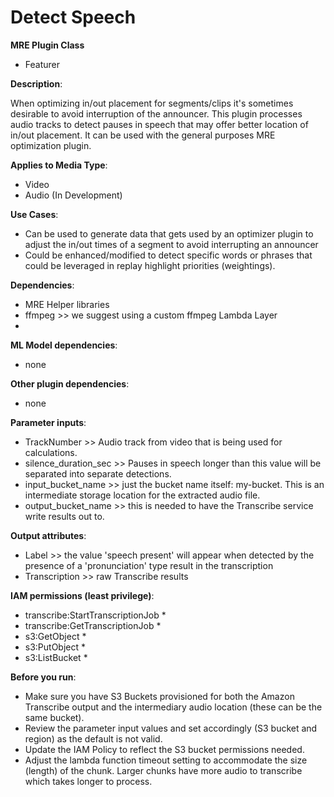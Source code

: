 # Detect Speech #

**MRE Plugin Class**
- Featurer

**Description**:

When optimizing in/out placement for segments/clips it's sometimes desirable to avoid interruption of the announcer. This plugin processes audio tracks to detect pauses in speech that may offer better location of in/out placement. It can be used with the general purposes MRE optimization plugin.

**Applies to Media Type**:
- Video
- Audio (In Development)

**Use Cases**:
- Can be used to generate data that gets used by an optimizer plugin to adjust the in/out times of a segment to avoid interrupting an announcer
- Could be enhanced/modified to detect specific words or phrases that could be leveraged in replay highlight priorities (weightings).

**Dependencies**:
- MRE Helper libraries
- ffmpeg >> we suggest using a custom ffmpeg Lambda Layer
-

**ML Model dependencies**:
- none

**Other plugin dependencies**:
- none

**Parameter inputs**:
- TrackNumber >> Audio track from video that is being used for calculations.
- silence_duration_sec >> Pauses in speech longer than this value will be separated into separate detections.
- input_bucket_name >> just the bucket name itself: my-bucket. This is an intermediate storage location for the extracted audio file.
- output_bucket_name >> this is needed to have the Transcribe service write results out to.

**Output attributes**:
- Label >> the value 'speech present' will appear when detected by the presence of a 'pronunciation' type result in the transcription
- Transcription >> raw Transcribe results

**IAM permissions (least privilege)**:
- transcribe:StartTranscriptionJob *
- transcribe:GetTranscriptionJob *
- s3:GetObject *
- s3:PutObject *
- s3:ListBucket *

**Before you run**:
- Make sure you have S3 Buckets provisioned for both the Amazon Transcribe output and the intermediary audio location (these can be the same bucket).
- Review the parameter input values and set accordingly (S3 bucket and region) as the default is not valid.
- Update the IAM Policy to reflect the S3 bucket permissions needed.
- Adjust the lambda function timeout setting to accommodate the size (length) of the chunk. Larger chunks have more audio to transcribe which takes longer to process.
